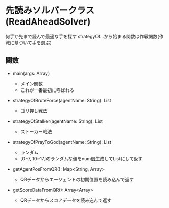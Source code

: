 # 先読みソルバークラス(ReadAheadSolver)
何手か先まで読んで最適な手を探す
strategyOf...から始まる関数は作戦関数(作戦に基づいて手を選ぶ)

## 関数
- main(args: Array<String>)
	- メイン関数
	- これが一番最初に呼ばれる

- strategyOfBruteForce(agentName: String): List<Int>
	- ゴリ押し戦法

- strategyOfStalker(agentName: String): List<int>
	- ストーカー戦法

- strategyOfPrayToGod(agentName: String): List<Int>
	- ランダム
	- [0~7, 10~17]のランダムな値をnum個生成してListにして返す

- getAgentPosFromQR(): Map<String, Array<Int>>
	- QRデータからエージェントの初期位置を読み込んで返す

- getScoreDataFromQR(): Array<Array<Int>>
	- QRデータからスコアデータを読み込んで返す
